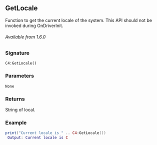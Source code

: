 ## GetLocale

Function to get the current locale of the system. This API should not be invoked during OnDriverInit.

###### Available from 1.6.0


### Signature

`C4:GetLocale()`


### Parameters

`None`


### Returns

String of local.


### Example

```lua
print("Current locale is " .. C4:GetLocale())
 Output: Current locale is C

```
